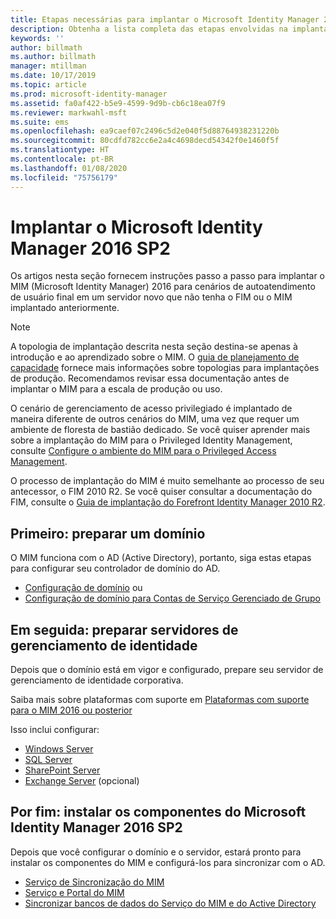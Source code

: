 ```yaml
---
title: Etapas necessárias para implantar o Microsoft Identity Manager 2016 | Microsoft Docs
description: Obtenha a lista completa das etapas envolvidas na implantação do Microsoft Identity Manager 2016, da preparação do ambiente à configuração dos portais.
keywords: ''
author: billmath
ms.author: billmath
manager: mtillman
ms.date: 10/17/2019
ms.topic: article
ms.prod: microsoft-identity-manager
ms.assetid: fa0af422-b5e9-4599-9d9b-cb6c18ea07f9
ms.reviewer: markwahl-msft
ms.suite: ems
ms.openlocfilehash: ea9caef07c2496c5d2e040f5d88764938231220b
ms.sourcegitcommit: 80cdfd782cc6e2a4c4698decd54342f0e1460f5f
ms.translationtype: HT
ms.contentlocale: pt-BR
ms.lasthandoff: 01/08/2020
ms.locfileid: "75756179"
---
```

# <a name="deploy-microsoft-identity-manager-2016-sp2"></a>Implantar o Microsoft Identity Manager 2016 SP2
Os artigos nesta seção fornecem instruções passo a passo para implantar o MIM (Microsoft Identity Manager) 2016 para cenários de autoatendimento de usuário final em um servidor novo que não tenha o FIM ou o MIM implantado anteriormente.

> [!NOTE]
> A topologia de implantação descrita nesta seção destina-se apenas à introdução e ao aprendizado sobre o MIM.  O [guia de planejamento de capacidade](capacity-planning-guide.md) fornece mais informações sobre topologias para implantações de produção.  Recomendamos revisar essa documentação antes de implantar o MIM para a escala de produção ou uso.

O cenário de gerenciamento de acesso privilegiado é implantado de maneira diferente de outros cenários do MIM, uma vez que requer um ambiente de floresta de bastião dedicado.  Se você quiser aprender mais sobre a implantação do MIM para o Privileged Identity Management, consulte [Configure o ambiente do MIM para o Privileged Access Management](./pam/configuring-mim-environment-for-pam.md).

O processo de implantação do MIM é muito semelhante ao processo de seu antecessor, o FIM 2010 R2. Se você quiser consultar a documentação do FIM, consulte o [Guia de implantação do Forefront Identity Manager 2010 R2](https://technet.microsoft.com/library/jj134310).

## <a name="first-prepare-a-domain"></a>Primeiro: preparar um domínio
O MIM funciona com o AD (Active Directory), portanto, siga estas etapas para configurar seu controlador de domínio do AD.
- [Configuração de domínio](preparing-domain.md) ou
- [Configuração de domínio para Contas de Serviço Gerenciado de Grupo](preparing-domain-gmsa.md)


## <a name="next-prepare-an-identity-management-servers"></a>Em seguida: preparar servidores de gerenciamento de identidade
Depois que o domínio está em vigor e configurado, prepare seu servidor de gerenciamento de identidade corporativa.

Saiba mais sobre plataformas com suporte em [Plataformas com suporte para o MIM 2016 ou posterior](microsoft-identity-manager-2016-supported-platforms.md)

 Isso inclui configurar:
- [Windows Server](prepare-server-ws2016.md)
- [SQL Server](prepare-server-sql2016.md)
- [SharePoint Server](prepare-server-sharepoint.md)
- [Exchange Server](prepare-server-exchange.md) (opcional)

## <a name="finally-install-microsoft-identity-manager-2016-sp2-components"></a>Por fim: instalar os componentes do Microsoft Identity Manager 2016 SP2
Depois que você configurar o domínio e o servidor, estará pronto para instalar os componentes do MIM e configurá-los para sincronizar com o AD.
- [Serviço de Sincronização do MIM](install-mim-sync.md)
- [Serviço e Portal do MIM](install-mim-service-portal.md)
- [Sincronizar bancos de dados do Serviço do MIM e do Active Directory](install-mim-sync-ad-service.md)
